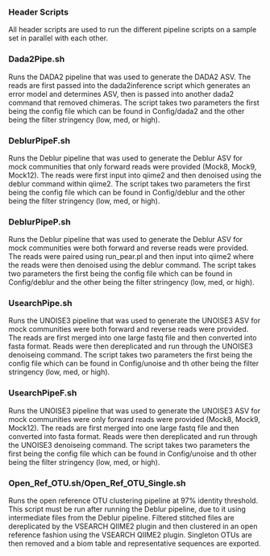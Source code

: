 ### Header Scripts
All header scripts are used to run the different pipeline scripts on a sample set in parallel with each other. 
### Dada2Pipe.sh
Runs the DADA2 pipeline that was used to generate the DADA2 ASV. The reads are first passed into the dada2inference script which generates an error model and determines ASV, then is passed into another dada2 command that removed chimeras. The script takes two parameters the first being the config file which can be found in Config/dada2 and the other being the filter stringency (low, med, or high).
### DeblurPipeF.sh
Runs the Deblur pipeline that was used to generate the Deblur ASV for mock communities that only forward reads were provided (Mock8, Mock9, Mock12). The reads were first input into qiime2 and then denoised using the deblur command within qiime2. The script takes two parameters the first being the config file which can be found in Config/deblur and the other being the filter stringency (low, med, or high).
### DeblurPipeP.sh
Runs the Deblur pipeline that was used to generate the Deblur ASV for mock communities were both forward and reverse reads were provided. The reads were paired using run_pear.pl and then input into qiime2 where the reads were then denoised using the deblur command. The script takes two parameters the first being the config file which can be found in Config/deblur and the other being the filter stringency (low, med, or high).
### UsearchPipe.sh
Runs the UNOISE3 pipeline that was used to generate the UNOISE3 ASV for mock communities were both forward and reverse reads were provided. The reads are first merged into one large fastq file and then converted into fasta format. Reads were then dereplicated and run through the UNOISE3 denoiseing command. The script takes two parameters the first being the config file which can be found in Config/unoise and th other being the filter stringency (low, med, or high).
### UsearchPipeF.sh
Runs the UNOISE3 pipeline that was used to generate the UNOISE3 ASV for mock communities were only forward reads were provided (Mock8, Mock9, Mock12). The reads are first merged into one large fastq file and then converted into fasta format. Reads were then dereplicated and run through the UNOISE3 denoiseing command. The script takes two parameters the first being the config file which can be found in Config/unoise and th other being the filter stringency (low, med, or high).
### Open_Ref_OTU.sh/Open_Ref_OTU_Single.sh
Runs the open reference OTU clustering pipeline at 97% identity threshold. This script must be run after running the Deblur pipeline, due to it using intermediate files from the Deblur pipeline. Filtered stitched files are dereplicated by the VSEARCH QIIME2 plugin and then clustered in an open reference fashion using the VSEARCH QIIME2 plugin. Singleton OTUs are then removed and a biom table and representative sequences are exported.
